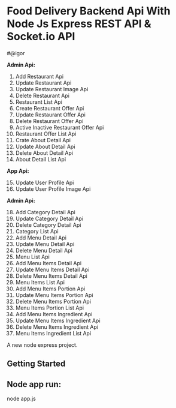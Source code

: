# Food Delivery Backend Api With Node Js Express REST API & Socket.io API 

#@igor


<b> Admin Api: </b>
1) Add Restaurant Api
2) Update Restaurant Api
3) Update Restaurant Image Api
4) Delete Restaurant Api
5) Restaurant List Api
6) Create Restaurant Offer Api
7) Update Restaurant Offer Api
8) Delete Restaurant Offer Api
9) Active Inactive Restaurant Offer Api
10) Restaurant Offer List Api
11) Crate About Detail Api
12) Update About Detail Api
13) Delete About Detail Api
14) About Detail List Api

<b> App Api: </b>

15) Update User Profile Api
16) Update User Profile Image Api


<b> Admin Api: </b>

18) Add Category Detail Api
19) Update Category Detail Api
20) Delete Category Detail Api
21) Category List Api
22) Add Menu Detail Api
23) Update Menu Detail Api
24) Delete Menu Detail Api
25) Menu List Api
26) Add Menu Items Detail Api
27) Update Menu Items Detail Api
28) Delete Menu Items Detail Api
29) Menu Items List Api
30) Add Menu Items Portion Api
31) Update Menu Items Portion Api
32) Delete Menu Items Portion Api
33) Menu Items Portion List Api
34) Add Menu Items Ingredient Api
35) Update Menu Items Ingredient Api
36) Delete Menu Items Ingredient Api
37) Menu Items Ingredient List Api

A new node express project.
## Getting Started


## Node app run:
node app.js
